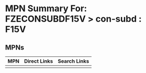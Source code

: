 



# MPN Summary For: FZECONSUBDF15V > con-subd : F15V

## MPNs
  

|MPN|Direct Links|Search Links|
| :--- | :--- | :--- |
||||
